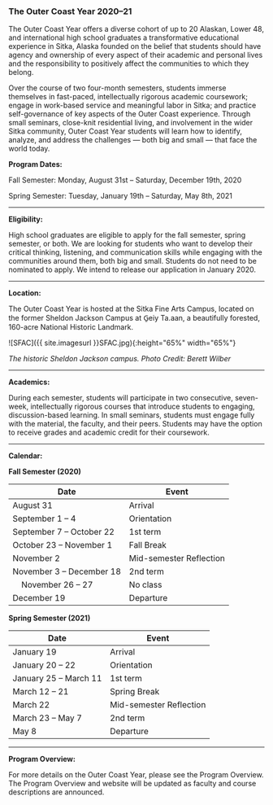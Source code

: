 ### The Outer Coast Year 2020–21

The Outer Coast Year offers a diverse cohort of up to 20 Alaskan, Lower 48, and international high school graduates a transformative educational experience in Sitka, Alaska founded on the belief that students should have agency and ownership of every aspect of their academic and personal lives and the responsibility to positively affect the communities to which they belong.

Over the course of two four-month semesters, students immerse themselves in fast-paced, intellectually rigorous academic coursework; engage in work-based service and meaningful labor in Sitka; and practice self-governance of key aspects of the Outer Coast experience. Through small seminars, close-knit residential living, and involvement in the wider Sitka community, Outer Coast Year students will learn how to identify, analyze, and address the challenges — both big and small — that face the world today.

<strong>Program Dates:</strong>

Fall Semester: Monday, August 31st – Saturday, December 19th, 2020

Spring Semester: Tuesday, January 19th – Saturday, May 8th, 2021

***

<strong>Eligibility:</strong>

High school graduates are eligible to apply for the fall semester, spring semester, or both. We are looking for students who want to develop their critical thinking, listening, and communication skills while engaging with the communities around them, both big and small. Students do not need to be nominated to apply. We intend to release our application in January 2020.

***

<strong>Location:</strong>

The Outer Coast Year is hosted at the Sitka Fine Arts Campus, located on the former Sheldon Jackson Campus at G̱eiy Ta.aan, a beautifully forested, 160-acre National Historic Landmark. 

<!-- This inserts the campus image -->
![SFAC]({{ site.imagesurl }}SFAC.jpg){:height="65%" width="65%"}

_The historic Sheldon Jackson campus. Photo Credit: Berett Wilber_

***

<strong>Academics:</strong>

During each semester, students will participate in two consecutive, seven-week, intellectually rigorous courses that introduce students to engaging, discussion-based learning. In small seminars, students must engage fully with the material, the faculty, and their peers. Students may have the option to receive grades and academic credit for their coursework.

***

<strong>Calendar:</strong>

<strong>Fall Semester (2020)</strong>

| Date          | Event     |
| ------------- | ------------- |
| August 31 | Arrival  |
| September 1 – 4   | Orientation |
| September 7 – October 22  | 1st term |
| October 23 – November 1 | Fall Break |
| November 2  | Mid-semester Reflection  |
| November 3 – December 18  | 2nd term |
| &nbsp; &nbsp; November 26 – 27  | No class  |
| December 19  | Departure |

<strong>Spring Semester (2021)</strong>

| Date          | Event     |
| ------------- | ------------- |
| January 19 &nbsp; | Arrival  |
| January 20 – 22 | Orientation |
| January 25 – March 11 | 1st term |
| March 12 – 21 | Spring Break |
| March 22 | Mid-semester Reflection  |
| March 23 – May 7 | 2nd term |
| May 8 | Departure |

***
<strong>Program Overview:</strong>

For more details on the Outer Coast Year, please see the Program Overview. The Program Overview and website will be updated as faculty and course descriptions are announced.

